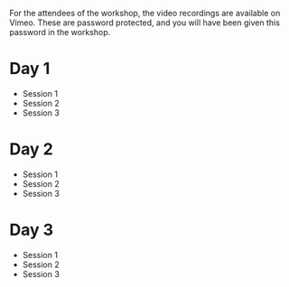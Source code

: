 For the attendees of the workshop, the video recordings are available on Vimeo.
These are password protected, and you will have been given this password in the workshop.

# Day 1

* Session 1
* Session 2
* Session 3

# Day 2

* Session 1
* Session 2
* Session 3

# Day 3

* Session 1
* Session 2
* Session 3

